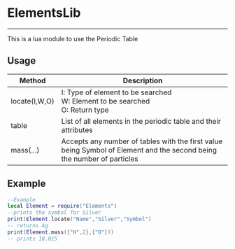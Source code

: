# ElementsLib
---
This is a lua module to use the Periodic Table

## Usage
|Method                |Description|
| ------------------- |  ---------------------------------------------------- |
|locate(I,W,O)| I: Type of element to be searched </br> W: Element to be searched </br> O: Return type|
|table|List of all elements in the periodic table and their attributes|
|mass(...)|Accepts any number of tables with the first value being Symbol of Element and the second being the number of particles|

## Example
```lua
--Example
local Element = require("Elements")
--prints the symbol for Silver
print(Element.locate("Name","Silver","Symbol")
-- returns Ag
print(Element.mass({"H",2},{"O"}))
-- prints 18.015
```
